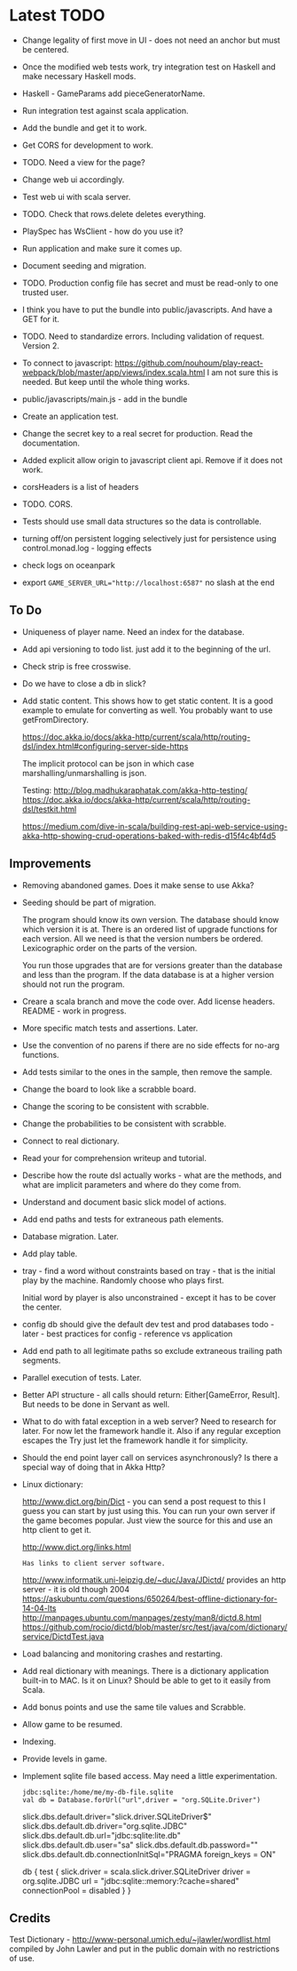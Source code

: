 
# Latest TODO

- Change legality of first move in UI - does not need an anchor but must
  be centered. 

- Once the modified web tests work, try integration test on Haskell
  and make necessary Haskell mods.

- Haskell - GameParams add pieceGeneratorName.

- Run integration test against scala application.

- Add the bundle and get it to work.

- Get CORS for development to work.

- TODO. Need a view for the page?

- Change web ui accordingly.

- Test web ui with scala server.

- TODO. Check that rows.delete deletes everything.

- PlaySpec has WsClient - how do you use it?

- Run application and make sure it comes up.

- Document seeding and migration.

- TODO. Production config file has secret and must be read-only to 
  one trusted user.

- I think you have to put the bundle into public/javascripts. And have a GET for it.

- TODO. Need to standardize errors. Including validation of request. Version 2.

- To connect to javascript:
  https://github.com/nouhoum/play-react-webpack/blob/master/app/views/index.scala.html
  I am not sure this is needed. But keep until the whole thing works.

- public/javascripts/main.js - add in the bundle

- Create an application test.

- Change the secret key to a real secret for production. Read the documentation.

- Added explicit allow origin to javascript client api. 
  Remove if it does not work.

- corsHeaders is a list of headers

- TODO. CORS.

- Tests should use small data structures so the data is controllable.

- turning off/on persistent logging selectively just for persistence
  using control.monad.log - logging effects

- check logs on oceanpark

- export `GAME_SERVER_URL="http://localhost:6587"` no slash at the end

## To Do

- Uniqueness of player name. Need an index for the database.

- Add api versioning to todo list. just add it to the beginning of the url.

- Check strip is free crosswise.

- Do we have to close a db in slick?

- Add static content. This shows how to get static content. It is a good example to emulate for
  converting as well. You probably want to use getFromDirectory.
  
  https://doc.akka.io/docs/akka-http/current/scala/http/routing-dsl/index.html#configuring-server-side-https

  The implicit protocol can be json in which case marshalling/unmarshalling
  is json.

  Testing: http://blog.madhukaraphatak.com/akka-http-testing/
          https://doc.akka.io/docs/akka-http/current/scala/http/routing-dsl/testkit.html

  https://medium.com/dive-in-scala/building-rest-api-web-service-using-akka-http-showing-crud-operations-baked-with-redis-d15f4c4bf4d5

## Improvements

- Removing abandoned games. Does it make sense to use Akka?

- Seeding should be part of migration.

  The program should know its own version. The database should know which
  version it is at. There is an ordered list of upgrade functions
  for each version. All we need is that the version numbers be ordered.
  Lexicographic order on the parts of the version.

  You run those upgrades that are for versions greater than the database
  and less than the program. If the data database is at a higher version
  should not run the program.

- Creare a scala branch and move the code over. Add license headers.
  README - work in progress.

- More specific match tests and assertions. Later.

- Use the convention of no parens if there are no side effects 
  for no-arg functions.

- Add tests similar to the ones in the sample, then remove the sample.

- Change the board to look like a scrabble board.

- Change the scoring to be consistent with scrabble.

- Change the probabilities to be consistent with scrabble.

- Connect to real dictionary.

- Read your for comprehension writeup and tutorial.

- Describe how the route dsl actually works - what are the methods,
  and what are implicit parameters and where do they come from.

- Understand and document basic slick model of actions.

- Add end paths and tests for extraneous path elements.

- Database migration. Later.

- Add play table.

- tray - find a word without constraints based on tray - that is 
  the initial play by the machine. Randomly choose who plays first.

  Initial word by player is also unconstrained - except it has to be 
  cover the center.

- config db should give the default dev test and prod databases
  todo - later - best practices for config - reference vs application

- Add end path to all legitimate paths so exclude extraneous trailing path segments.

- Parallel execution of tests. Later.

- Better API structure - all calls should return: Either[GameError, Result].
  But needs to be done in Servant as well.

- What to do with fatal exception in a web server? 
  Need to research for later. For now let the framework handle it.
  Also if any regular exception escapes the Try just let the framework handle
  it for simplicity.

- Should the end point layer call on services asynchronously? Is there a
  special way of doing that in Akka Http?

- Linux dictionary:

    http://www.dict.org/bin/Dict - you can send a post request to this
      I guess you can start by just using this. 
      You can run your own server if the game becomes popular.
      Just view the source for this and use an http client to get it.

    http://www.dict.org/links.html

      Has links to client server software.

    http://www.informatik.uni-leipzig.de/~duc/Java/JDictd/
      provides an http server - it is old though 2004
    https://askubuntu.com/questions/650264/best-offline-dictionary-for-14-04-lts
    http://manpages.ubuntu.com/manpages/zesty/man8/dictd.8.html
    https://github.com/rocio/dictd/blob/master/src/test/java/com/dictionary/service/DictdTest.java

- Load balancing and monitoring crashes and restarting.

- Add real dictionary with meanings. There is a dictionary application built-in 
  to MAC. Is it on Linux? Should be able to get to it easily from Scala.

- Add bonus points and use the same tile values and Scrabble.

- Allow game to be resumed.

- Indexing.

- Provide levels in game.

- Implement sqlite file based access. May need a little experimentation.

      jdbc:sqlite:/home/me/my-db-file.sqlite
      val db = Database.forUrl("url",driver = "org.SQLite.Driver")

    slick.dbs.default.driver="slick.driver.SQLiteDriver$"
    slick.dbs.default.db.driver="org.sqlite.JDBC"
    slick.dbs.default.db.url="jdbc:sqlite:lite.db"
    slick.dbs.default.db.user="sa"
    slick.dbs.default.db.password=""
    slick.dbs.default.db.connectionInitSql="PRAGMA foreign_keys = ON"

    db {
        test {
            slick.driver = scala.slick.driver.SQLiteDriver
            driver = org.sqlite.JDBC
            url = "jdbc:sqlite::memory:?cache=shared"
           connectionPool = disabled
       }
    }

## Credits

Test Dictionary - http://www-personal.umich.edu/~jlawler/wordlist.html
compiled by John Lawler and put in the public domain with no restrictions
of use.

